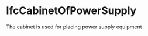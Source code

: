IfcCabinetOfPowerSupply
=======================
The cabinet is used for placing power supply equipment


